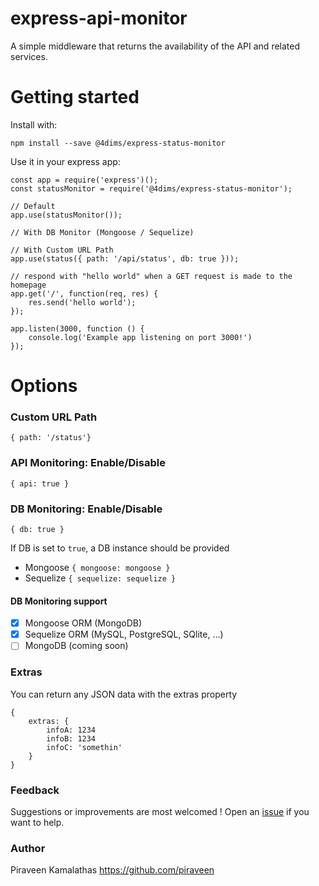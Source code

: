 # express-api-monitor
A simple middleware that returns the availability of the API and related services.

# Getting started

Install with:
```
npm install --save @4dims/express-status-monitor
```

Use it in your express app:
```
const app = require('express')();
const statusMonitor = require('@4dims/express-status-monitor');

// Default
app.use(statusMonitor());

// With DB Monitor (Mongoose / Sequelize)

// With Custom URL Path
app.use(status({ path: '/api/status', db: true }));

// respond with "hello world" when a GET request is made to the homepage
app.get('/', function(req, res) {
    res.send('hello world');
});

app.listen(3000, function () {
    console.log('Example app listening on port 3000!')
});
```

# Options
### Custom URL Path
```
{ path: '/status'}
```

### API Monitoring: Enable/Disable
```
{ api: true }
```

### DB Monitoring: Enable/Disable
```
{ db: true }
```

If DB is set to `true`, a DB instance should be provided
- Mongoose `{ mongoose: mongoose }`
- Sequelize `{ sequelize: sequelize }`

#### DB Monitoring support
- [x] Mongoose ORM (MongoDB)
- [x] Sequelize ORM (MySQL, PostgreSQL, SQlite, ...)
- [ ] MongoDB (coming soon)

### Extras
You can return any JSON data with the extras property
```
{
    extras: {
        infoA: 1234
        infoB: 1234
        infoC: 'somethin'
    }
}
```

### Feedback
Suggestions or improvements are most welcomed ! Open an [issue](https://github.com/piraveen/express-status-monitor/issues) if you want to help.

### Author
Piraveen Kamalathas <https://github.com/piraveen>
